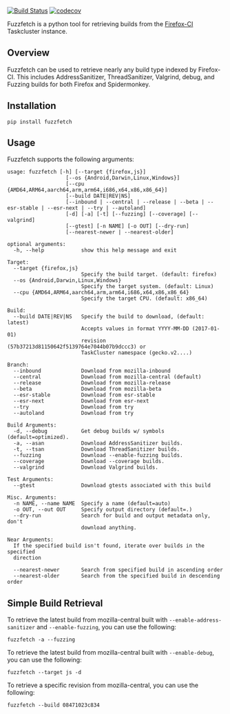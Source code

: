 [![Build Status](https://api.travis-ci.org/MozillaSecurity/fuzzfetch.svg?branch=master)](https://travis-ci.org/MozillaSecurity/fuzzfetch)
[![codecov](https://codecov.io/gh/MozillaSecurity/fuzzfetch/branch/master/graph/badge.svg)](https://codecov.io/gh/MozillaSecurity/fuzzfetch)

Fuzzfetch is a python tool for retrieving builds from the [Firefox-CI](https://firefox-ci-tc.services.mozilla.com/) Taskcluster instance.

Overview
--------

Fuzzfetch can be used to retrieve nearly any build type indexed by Firefox-CI.  This includes AddressSanitizer, ThreadSanitizer, Valgrind, debug, and Fuzzing builds for both Firefox and Spidermonkey. 

Installation
------------
```
pip install fuzzfetch
```

Usage
-----
Fuzzfetch supports the following arguments:

```
usage: fuzzfetch [-h] [--target {firefox,js}]
                   [--os {Android,Darwin,Linux,Windows}]
                   [--cpu {AMD64,ARM64,aarch64,arm,arm64,i686,x64,x86,x86_64}]
                   [--build DATE|REV|NS]
                   [--inbound | --central | --release | --beta | --esr-stable | --esr-next | --try | --autoland]
                   [-d] [-a] [-t] [--fuzzing] [--coverage] [--valgrind]
                   [--gtest] [-n NAME] [-o OUT] [--dry-run]
                   [--nearest-newer | --nearest-older]

optional arguments:
  -h, --help            show this help message and exit

Target:
  --target {firefox,js}
                        Specify the build target. (default: firefox)
  --os {Android,Darwin,Linux,Windows}
                        Specify the target system. (default: Linux)
  --cpu {AMD64,ARM64,aarch64,arm,arm64,i686,x64,x86,x86_64}
                        Specify the target CPU. (default: x86_64)

Build:
  --build DATE|REV|NS   Specify the build to download, (default: latest)
                        Accepts values in format YYYY-MM-DD (2017-01-01)
                        revision (57b37213d81150642f5139764e7044b07b9dccc3) or
                        TaskCluster namespace (gecko.v2....)

Branch:
  --inbound             Download from mozilla-inbound
  --central             Download from mozilla-central (default)
  --release             Download from mozilla-release
  --beta                Download from mozilla-beta
  --esr-stable          Download from esr-stable
  --esr-next            Download from esr-next
  --try                 Download from try
  --autoland            Download from try

Build Arguments:
  -d, --debug           Get debug builds w/ symbols (default=optimized).
  -a, --asan            Download AddressSanitizer builds.
  -t, --tsan            Download ThreadSanitizer builds.
  --fuzzing             Download --enable-fuzzing builds.
  --coverage            Download --coverage builds.
  --valgrind            Download Valgrind builds.

Test Arguments:
  --gtest               Download gtests associated with this build

Misc. Arguments:
  -n NAME, --name NAME  Specify a name (default=auto)
  -o OUT, --out OUT     Specify output directory (default=.)
  --dry-run             Search for build and output metadata only, don't
                        download anything.

Near Arguments:
  If the specified build isn't found, iterate over builds in the specified
  direction

  --nearest-newer       Search from specified build in ascending order
  --nearest-older       Search from the specified build in descending order
```

Simple Build Retrieval
----------------------
To retrieve the latest build from mozilla-central built with `--enable-address-sanitizer` and `--enable-fuzzing`, you can use the following: 
```
fuzzfetch -a --fuzzing
```

To retrieve the latest build from mozilla-central built with `--enable-debug`, you can use the following:
```
fuzzfetch --target js -d
```

To retrieve a specific revision from mozilla-central, you can use the following:
```
fuzzfetch --build 08471023c834
```
